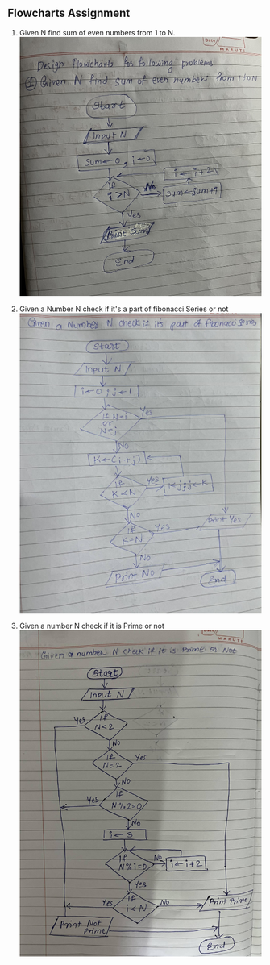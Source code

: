 ## Flowcharts Assignment

1) Given N find sum of even numbers from 1 to N.
![alt text](IMG_1389-1.jpg)

2) Given a Number N check if it's a part of fibonacci Series or not
![alt text](flowchart%20assignment%20problem%202.jpeg)

3) Given a number N check if it is Prime or not
![alt text](flowchart-assignment-3.jpeg)